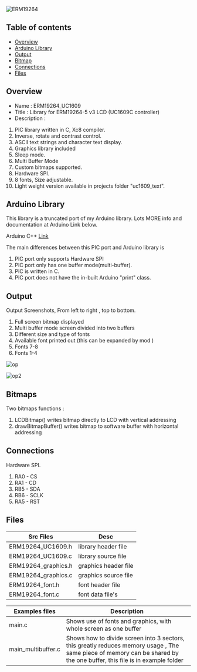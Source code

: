 ![ ERM19264 ](https://github.com/gavinlyonsrepo/ERM19264_UC1609/blob/main/extras/image/color.jpg)

 Table of contents
---------------------------

  * [Overview](#overview)
  * [Arduino Library](#arduino-library) 
  * [Output](#output)
  * [Bitmap](#bitmap)
  * [Connections](#connections)
  * [Files](#files)
 
Overview
--------------------
* Name : ERM19264_UC1609
* Title : Library for ERM19264-5 v3 LCD  (UC1609C controller) 
* Description : 

1. PIC library written in C, Xc8 compiler. 
2. Inverse, rotate and contrast control. 
3. ASCII text strings and character text display.
4. Graphics library included
5. Sleep mode.
6. Multi Buffer Mode
7. Custom bitmaps supported.
8. Hardware SPI.
9. 8 fonts, Size adjustable.
10. Light weight version available in projects folder  "uc1609_text".

Arduino Library
------------------------------------------

This library is a truncated port of my Arduino library.
Lots MORE info and documentation at Arduino Link below.

Arduino C++ [Link](https://github.com/gavinlyonsrepo/ERM19264_UC1609)

The main differences between this PIC port and Arduino library is 
1. PIC port only supports Hardware SPI 
2. PIC port only has one buffer mode(multi-buffer).
3. PIC is written  in  C. 
4. PIC port does not have the in-built Arduino "print" class. 


Output
---------------------------------

Output Screenshots, From left to right , top to bottom.

1. Full screen bitmap displayed
2. Multi buffer mode screen divided into two buffers 
3. Different size and type of fonts 
4. Available font printed out (this can be expanded by mod )
5. Fonts 7-8
6. Fonts 1-4

![op](https://github.com/gavinlyonsrepo/ERM19264_UC1609/blob/main/extras/image/output.jpg)

![op2](https://github.com/gavinlyonsrepo/ERM19264_UC1609/blob/main/extras/image/output2.jpg)

Bitmaps 
----------------------------------

Two  bitmaps functions :

1. LCDBitmap() writes bitmap directly to LCD with vertical addressing
2. drawBitmapBuffer() writes bitmap to software buffer with  horizontal addressing 

Connections
-----------------------------

Hardware SPI.

1. RA0 - CS
2. RA1 - CD
3. RB5 - SDA
4. RB6 - SCLK
5. RA5 - RST

Files
--------------------------------

| Src Files| Desc |
| ------ | ------ |
| ERM19264_UC1609.h | library header file  |
| ERM19264_UC1609.c |  library  source file  |
| ERM19264_graphics.h | graphics header file |
| ERM19264_graphics.c | graphics source file |
| ERM19264_font.h | font header file |
| ERM19264_font.c | font  data file's |

| Examples files   | Description | 
| ------ | ------ | 
| main.c | Shows use of fonts and graphics, with whole screen as one buffer | 
|  main_multibuffer.c  | Shows how to divide screen into 3 sectors, this greatly reduces memory usage , The same piece of memory can be shared by the one buffer, this file is in example folder |

